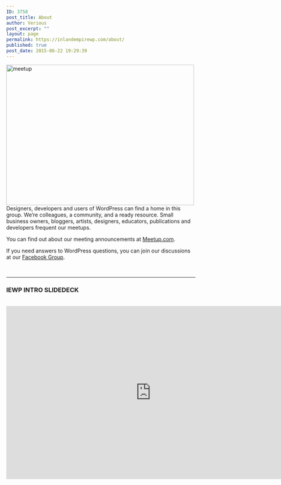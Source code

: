 ```yaml
---
ID: 3758
post_title: About
author: Verious
post_excerpt: ""
layout: page
permalink: https://inlandempirewp.com/about/
published: true
post_date: 2015-06-22 19:29:39
---
```

<img class="alignright size-full wp-image-4126" src="https://inlandempirewp.com/wp-content/uploads/2015/06/meetup.png" alt="meetup" width="500" height="375" />Designers, developers and users of WordPress can find a home in this group. We’re colleagues, a community, and a ready resource. Small business owners, bloggers, artists, designers, educators, publications and developers frequent our meetups.

You can find out about our meeting announcements at <a href="http://www.meetup.com/inlandempirewp/">Meetup.com</a>.

If you need answers to WordPress questions, you can join our discussions at our <a href="https://www.facebook.com/groups/inlandempirewp/">Facebook Group</a>.

&nbsp;

<hr />

<h3> <strong>IEWP INTRO SLIDEDECK</strong> </h3>
&nbsp;
&nbsp;
<iframe src="https://docs.google.com/presentation/d/1vFNw0qwZgjgi5edB1puawX_3fhkK6-i5UmkvlzwGUog/embed?start=false&loop=false&delayms=3000" frameborder="0" width="770" height="462" allowfullscreen="true" mozallowfullscreen="true" webkitallowfullscreen="true"></iframe>